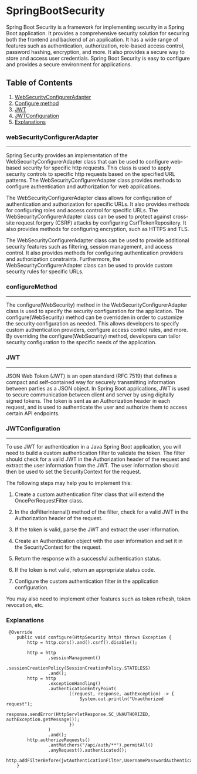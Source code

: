 # SpringBootSecurity

Spring Boot Security is a framework for implementing security in a Spring Boot application. It provides a comprehensive security solution for securing both the frontend and backend of an application. It has a wide range of features such as authentication, authorization, role-based access control, password hashing, encryption, and more. It also provides a secure way to store and access user credentials. Spring Boot Security is easy to configure and provides a secure environment for applications.

 ## Table of Contents
1. [WebSecurityConfigurerAdapter](#webSecurityConfigurerAdapter)
2. [Configure method](#configureMethod)
3. [JWT](#JWT)
4. [JWTConfiguration](#JWTConfiguration)
5. [Explanations](#Explanations)


### webSecurityConfigurerAdapter
***
Spring Security provides an implementation of the WebSecurityConfigurerAdapter class that can be used to configure web-based security for specific http requests. This class is used to apply security controls to specific http requests based on the specified URL patterns. The WebSecurityConfigurerAdapter class provides methods to configure authentication and authorization for web applications.

The WebSecurityConfigurerAdapter class allows for configuration of authentication and authorization for specific URLs. It also provides methods for configuring roles and access control for specific URLs. The WebSecurityConfigurerAdapter class can be used to protect against cross-site request forgery (CSRF) attacks by configuring CsrfTokenRepository. It also provides methods for configuring encryption, such as HTTPS and TLS.

The WebSecurityConfigurerAdapter class can be used to provide additional security features such as filtering, session management, and access control. It also provides methods for configuring authentication providers and authorization constraints. Furthermore, the WebSecurityConfigurerAdapter class can be used to provide custom security rules for specific URLs.

### configureMethod
***
The configure(WebSecurity) method in the WebSecurityConfigurerAdapter class is used to specify the security configuration for the application. The configure(WebSecurity) method can be overridden in order to customize the security configuration as needed. This allows developers to specify custom authentication providers, configure access control rules, and more. By overriding the configure(WebSecurity) method, developers can tailor security configuration to the specific needs of the application.


### JWT
***
JSON Web Token (JWT) is an open standard (RFC 7519) that defines a compact and self-contained way for securely transmitting information between parties as a JSON object. In Spring Boot applications, JWT is used to secure communication between client and server by using digitally signed tokens. The token is sent as an Authorization header in each request, and is used to authenticate the user and authorize them to access certain API endpoints.

### JWTConfiguration
***
To use JWT for authentication in a Java Spring Boot application, you will need to build a custom authentication filter to validate the token. The filter should check for a valid JWT in the Authorization header of the request and extract the user information from the JWT. The user information should then be used to set the SecurityContext for the request. 

The following steps may help you to implement this:

1. Create a custom authentication filter class that will extend the OncePerRequestFilter class. 

2. In the doFilterInternal() method of the filter, check for a valid JWT in the Authorization header of the request.

3. If the token is valid, parse the JWT and extract the user information.

4. Create an Authentication object with the user information and set it in the SecurityContext for the request.

5. Return the response with a successful authentication status.

6. If the token is not valid, return an appropriate status code.

7. Configure the custom authentication filter in the application configuration.

You may also need to implement other features such as token refresh, token revocation, etc.

### Explanations
```
 @Override
    public void configure(HttpSecurity http) throws Exception {
        http = http.cors().and().csrf().disable();

        http = http
                .sessionManagement()
                .sessionCreationPolicy(SessionCreationPolicy.STATELESS)
                .and();
        http = http
                .exceptionHandling()
                .authenticationEntryPoint(
                        ((request, response, authException) -> {
                            System.out.println("Unauthorized request");
                            response.sendError(HttpServletResponse.SC_UNAUTHORIZED, authException.getMessage());
                        })
                )
                .and();
        http.authorizeRequests()
                .antMatchers("/api/auth/**").permitAll()
                .anyRequest().authenticated();
        http.addFilterBefore(jwtAuthenticationFilter,UsernamePasswordAuthenticationFilter.class);
    }
```
  <!-- 
  ## Table of Contents
1. [General Info](#general-info)
2. [Technologies](#technologies)
3. [Installation](#installation)
4. [Collaboration](#collaboration)
5. [FAQs](#faqs)
### General Info
***
Write down general information about your project. It is a good idea to always put a project status in the readme file. This is where you can add it. 
### Screenshot
![Image text](https://www.united-internet.de/fileadmin/user_upload/Brands/Downloads/Logo_IONOS_by.jpg)
## Technologies
***
A list of technologies used within the project:
* [Technology name](https://example.com): Version 12.3 
* [Technology name](https://example.com): Version 2.34
* [Library name](https://example.com): Version 1234
## Installation
***
A little intro about the installation. 
```
$ git clone https://example.com
$ cd ../path/to/the/file
$ npm install
$ npm start
```
Side information: To use the application in a special environment use ```lorem ipsum``` to start
## Collaboration
***
Give instructions on how to collaborate with your project.
> Maybe you want to write a quote in this part. 
> Should it encompass several lines?
> This is how you do it.
## FAQs
***
A list of frequently asked questions
1. **This is a question in bold**
Answer to the first question with _italic words_. 
2. __Second question in bold__ 
To answer this question, we use an unordered list:
* First point
* Second Point
* Third point
3. **Third question in bold**
Answer to the third question with *italic words*.
4. **Fourth question in bold**
| Headline 1 in the tablehead | Headline 2 in the tablehead | Headline 3 in the tablehead |
|:--------------|:-------------:|--------------:|
| text-align left | text-align center | text-align right |
 -->

